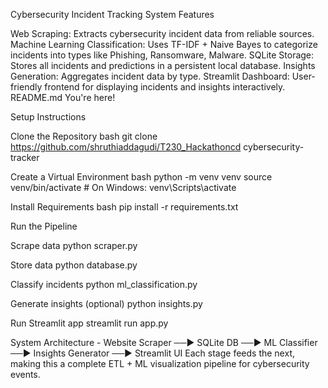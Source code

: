 Cybersecurity Incident Tracking System Features

Web Scraping: Extracts cybersecurity incident data from reliable sources. Machine Learning Classification: Uses TF-IDF + Naive Bayes to categorize incidents into types like Phishing, Ransomware, Malware. SQLite Storage: Stores all incidents and predictions in a persistent local database. Insights Generation: Aggregates incident data by type. Streamlit Dashboard: User-friendly frontend for displaying incidents and insights interactively. README.md You're here!

Setup Instructions

Clone the Repository
bash git clone https://github.com/shruthiaddagudi/T230_Hackathoncd cybersecurity-tracker

Create a Virtual Environment
bash python -m venv venv source venv/bin/activate # On Windows: venv\Scripts\activate

Install Requirements
bash pip install -r requirements.txt

Run the Pipeline

Scrape data python scraper.py

Store data python database.py

Classify incidents python ml_classification.py

Generate insights (optional) python insights.py

Run Streamlit app streamlit run app.py

System Architecture - Website Scraper ──▶ SQLite DB ──▶ ML Classifier ──▶ Insights Generator ──▶ Streamlit UI Each stage feeds the next, making this a complete ETL + ML visualization pipeline for cybersecurity events.
